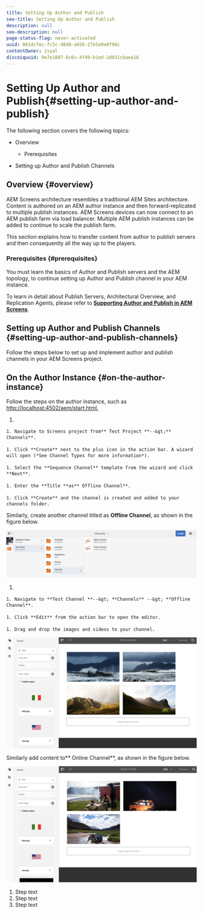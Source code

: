 ```yaml
---
title: Setting Up Author and Publish
seo-title: Setting Up Author and Publish
description: null
seo-description: null
page-status-flag: never-activated
uuid: 061dcfec-fc5c-48d8-a656-27e5e0e0f9dc
contentOwner: jsyal
discoiquuid: 9e7e1887-8c6c-4f49-b1ed-2d031cbaea16
---
```


# Setting Up Author and Publish{#setting-up-author-and-publish}

The following section covers the following topics:

* Overview

    * Prerequisites

* Setting up Author and Publish Channels

## Overview {#overview}

AEM Screens architecture resembles a traditional AEM Sites architecture. Content is authored on an AEM author instance and then forward-replicated to multiple publish instances. AEM Screens devices can now connect to an AEM publish farm via load balancer. Multiple AEM publish instances can be added to continue to scale the publish farm.

This section explains how to transfer content from author to publish servers and then consequently all the way up to the players.

### Prerequisites {#prerequisites}

You must learn the basics of Author and Publish servers and the AEM topology, to continue setting up Author and Publish channel in your AEM instance.

To learn in detail about Publish Servers, Architectural Overview, and Replication Agents, please refer to [**Supporting Author and Publish in AEM Screens**](../../screens/using/author-and-publish.md).

## Setting up Author and Publish Channels {#setting-up-author-and-publish-channels}

Follow the steps below to set up and implement author and publish channels in your AEM Screens project.

## On the Author Instance {#on-the-author-instance}

Follow the steps on the author instance, such as [http://localhost:4502/aem/start.html.](/aem/start)

1.

    1. Navigate to Screens project from** Test Project **--&gt;** Channels**.
    
    1. Click **Create** next to the plus icon in the action bar. A wizard will open (*See Channel Types for more information*).
    
    1. Select the **Sequence Channel** template from the wizard and click **Next**.
    
    1. Enter the **Title **as** Offline Channel**.
    
    1. Click **Create** and the channel is created and added to your channels folder.

   Similarly, create another channel titled as **Offline Channel**, as shown in the figure below.

   ![](assets/screen_shot_2018-12-03at15354pm.png)

1.

    1. Navigate to **Test Channel **--&gt; **Channels** --&gt; **Offline Channel**.
    
    1. Click **Edit** from the action bar to open the editor.  
    
    1. Drag and drop the images and videos to your channel.

   ![](assets/screen_shot_2018-12-03at23332pm.png)

   Similarly add content to** Online Channel**, as shown in the figure below.

   ![](assets/screen_shot_2018-12-03at23239pm.png)

1. Step text
1. Step text
1. Step text

